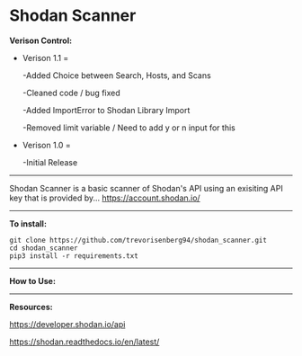 # Shodan Scanner
**Verison Control:**

- Verison 1.1 =

    -Added Choice between Search, Hosts, and Scans

    -Cleaned code / bug fixed 

    -Added ImportError to Shodan Library Import

    -Removed limit variable / Need to add y or n input for this               
              
- Verison 1.0 = 

    -Initial Release
_____________________________________________________________________________________________


Shodan Scanner is a basic scanner of Shodan's API using an exisiting API key that is provided by...  https://account.shodan.io/

_____________________________________________________________________________________________

**To install:**

```
git clone https://github.com/trevorisenberg94/shodan_scanner.git
cd shodan_scanner
pip3 install -r requirements.txt
```
_____________________________________________________________________________________________

**How to Use:**

_____________________________________________________________________________________________

**Resources:**

https://developer.shodan.io/api

https://shodan.readthedocs.io/en/latest/
